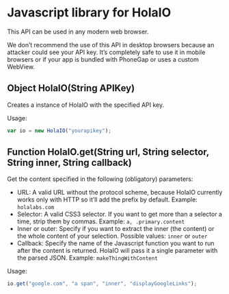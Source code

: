 # Javascript library for HolaIO
This API can be used in any modern web browser.

We don’t recommend the use of this API in desktop browsers because an attacker could see your API key. It’s completely safe to use it in mobile browsers or if your app is bundled with PhoneGap or uses a custom WebView.

## Object HolaIO(String APIKey)

Creates a instance of HolaIO with the specified API key.

Usage:

``` javascript
var io = new HolaIO("yourapikey");
```

## Function HolaIO.get(String url, String selector, String inner, String callback)

Get the content specified in the following (obligatory) parameters:

  - URL: A valid URL without the protocol scheme, because HolaIO currently works only with HTTP so it’ll add the prefix by default. Example: `holalabs.com`
  - Selector: A valid CSS3 selector. If you want to get more than a selector a time, strip them by commas. Example: `a, .primary.content`
  - Inner or outer: Specify if you want to extract the inner (the content) or the whole content of your selection. Possible values: `inner` or `outer`
  - Callback: Specify the name of the Javascript function you want to run after the content is returned. HolaIO will pass it a single parameter with the parsed JSON. Example: `makeThingWithContent`

Usage:

``` javascript
io.get("google.com", "a span", "inner", "displayGoogleLinks");
```
